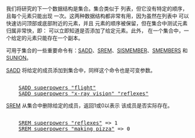 我们将研究的下一个数据结构是集合。集合类似于
列表，但它没有特定的顺序，且每个元素只能出现
一次。这两种数据结构都非常有用，因为虽然在列表中
可以快速访问顶部或底部附近的元素，并且
元素的顺序被保留，但在集合中测试元素归属非常快，即：
可以立即知道是否添加了给定元素。此外，
在一个集合中，一个给定的元素只能存在一个副本。

可用于集合的一些重要命令有：[SADD](#help)、[SREM](#help)、[SISMEMBER](#help)、[SMEMBERS](#help) 和 [SUNION](#help)。

[SADD](#help) 将给定的成员添加到集合中，同样这个命令也是可变参数。

<pre></code>
    <a href="#run">SADD superpowers "flight"</a>
    <a href="#run">SADD superpowers "x-ray vision" "reflexes"</a>
</code></pre>

[SREM](#help) 从集合中删除给定的成员，返回1或0以表示
该成员是否实际存在。

<pre></code>
    <a href="#run">SREM superpowers "reflexes"</a> => 1
    <a href="#run">SREM superpowers "making pizza"</a> => 0
</code></pre>
